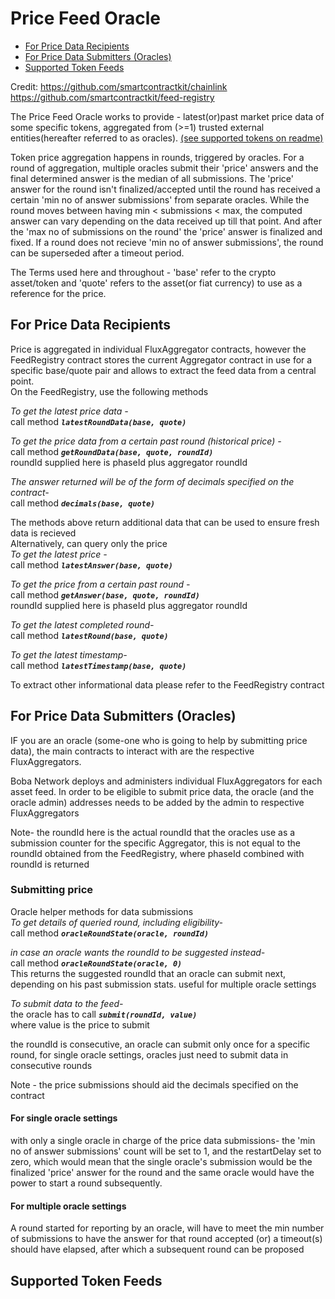 # Price Feed Oracle
- [For Price Data Recipients](#For-Price-Data-Recipients)
- [For Price Data Submitters (Oracles)](#For-Price-Data-Submitters-(Oracles))
- [Supported Token Feeds](#Supported-Token-Feeds)

Credit:
https://github.com/smartcontractkit/chainlink
https://github.com/smartcontractkit/feed-registry


The Price Feed Oracle works to provide - latest(or)past market price data of some specific tokens, aggregated from (>=1) trusted external entities(hereafter referred to as oracles).
[(see supported tokens on readme)](#Supported-Token-Feeds)

Token price aggregation happens in rounds, triggered by oracles. For a round of aggregation, multiple oracles submit their 'price' answers and the final determined answer is the median of all submissions. The 'price' answer for the round isn't finalized/accepted until the round has received a certain 'min no of answer submissions' from separate oracles. While the round moves between having min < submissions < max, the computed answer can vary depending on the data received up till that point. And after the 'max no of submissions on the round' the 'price' answer is finalized and fixed.
If a round does not recieve 'min no of answer submissions', the round can be superseded after a timeout period.

The Terms used here and throughout - 'base' refer to the crypto asset/token and 'quote' refers to the asset(or fiat currency) to use as a reference for the price.


## For Price Data Recipients
Price is aggregated in individual FluxAggregator contracts, however the FeedRegistry contract stores the current Aggregator contract in use for a specific base/quote pair and allows to extract the feed data from a central point. \
On the FeedRegistry, use the following methods

*To get the latest price data -* \
call method ***`latestRoundData(base, quote)`***

*To get the price data from a certain past round (historical price) -* \
call method ***`getRoundData(base, quote, roundId)`*** \
roundId supplied here is phaseId plus aggregator roundId

*The answer returned will be of the form of decimals specified on the contract-* \
call method ***`decimals(base, quote)`***

The methods above return additional data that can be used to ensure fresh data is recieved \
Alternatively, can query only the price \
*To get the latest price -* \
call method ***`latestAnswer(base, quote)`***

*To get the price from a certain past round -* \
call method ***`getAnswer(base, quote, roundId)`*** \
roundId supplied here is phaseId plus aggregator roundId

*To get the latest completed round-* \
call method ***`latestRound(base, quote)`***

*To get the latest timestamp-* \
call method ***`latestTimestamp(base, quote)`***

To extract other informational data please refer to the FeedRegistry contract


## For Price Data Submitters (Oracles)
IF you are an oracle (some-one who is going to help by submitting price data), the main contracts to interact with are the respective FluxAggregators.

Boba Network deploys and administers individual FluxAggregators for each asset feed. In order to be eligible to submit price data, the oracle (and the oracle admin) addresses needs to be added by the admin to respective FluxAggregators

Note- the roundId here is the actual roundId that the oracles use as a submission counter for the specific Aggregator, this is not equal to the roundId obtained from the FeedRegistry, where phaseId combined with roundId is returned

### Submitting price
Oracle helper methods for data submissions \
*To get details of queried round, including eligibility-* \
call method ***`oracleRoundState(oracle, roundId)`***

*in case an oracle wants the roundId to be suggested instead-* \
call method ***`oracleRoundState(oracle, 0)`*** \
This returns the suggested roundId that an oracle can submit next, depending on his past submission stats. useful for multiple oracle settings

*To submit data to the feed-* \
the oracle has to call ***`submit(roundId, value)`*** \
where value is the price to submit

the roundId is consecutive, an oracle can submit only once for a specific round, for single oracle settings, oracles just need to submit data in consecutive rounds

Note - the price submissions should aid the decimals specified on the contract

#### For single oracle settings
with only a single oracle in charge of the price data submissions-
the 'min no of answer submissions' count will be set to 1, and the restartDelay set to zero, which would mean that the single oracle's submission would be the finalized 'price' answer for the round and the same oracle would have the power to start a round subsequently.

#### For multiple oracle settings
A round started for reporting by an oracle, will have to meet the min number of submissions to have the answer for that round accepted (or) a timeout(s) should have elapsed, after which a subsequent round can be proposed


## Supported Token Feeds